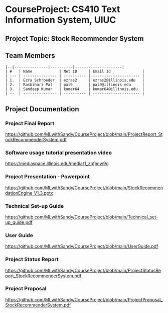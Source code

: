 # CourseProject: CS410 Text Information System, UIUC

## Project Topic: Stock Recommender System
 

## Team Members

    |--|---------------|----------|---------------------|
    | #   | Name            | Net ID     | Email Id              |
    | --- | --------------- | ---------- | --------------------- |
    | 1.  | Ezra Schroeder  | ezras2     | ezras2@illinois.edu   |
    | 2.  | Rasbihari Pal   | pal9       | pal9@illinois.edu     |
    | 3.  | Sandeep Kumar   | kumar64    | kumar64@illinois.edu  |
    | --  | --------------- | ---------- | --------------------- |

## Project Documentation

### Project Final Report 

https://github.com/MLwithSandy/CourseProject/blob/main/ProjectReport_StockRecommenderSystem.pdf
        
### Software usage tutorial presentation video

https://mediaspace.illinois.edu/media/1_zbfjmw9g

### Project Presentation - Powerpoint

https://github.com/MLwithSandy/CourseProject/blob/main/StockRecommendationEngine_V1.3.pptx

### Technical Set-up Guide

https://github.com/MLwithSandy/CourseProject/blob/main/Technical_set-up_guide.pdf

### User Guide 

https://github.com/MLwithSandy/CourseProject/blob/main/UserGuide.pdf

### Project Status Report

https://github.com/MLwithSandy/CourseProject/blob/main/ProjectStatusReport_StockRecommenderSystem.pdf

### Project Proposal 

https://github.com/MLwithSandy/CourseProject/blob/main/ProjectProposal_StockRecommenderSystem.pdf

